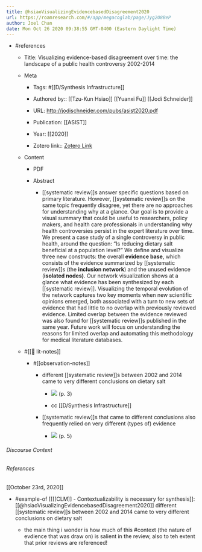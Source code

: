 ```yaml
---
title: @hsiaoVisualizingEvidencebasedDisagreement2020
url: https://roamresearch.com/#/app/megacoglab/page/Jyg2O8BeP
author: Joel Chan
date: Mon Oct 26 2020 09:38:55 GMT-0400 (Eastern Daylight Time)
---
```


- #references

    - Title: Visualizing evidence-based disagreement over time: the landscape of a public health controversy 2002-2014

    - Meta

        - Tags: #[[D/Synthesis Infrastructure]]

        - Authored by:: [[Tzu-Kun Hsiao]] [[Yuanxi Fu]] [[Jodi Schneider]]

        - URL: http://jodischneider.com/pubs/asist2020.pdf

        - Publication: [[ASIST]]

        - Year: [[2020]]

        - Zotero link:: [Zotero Link](zotero://select/items/1_YJ5ZKSIY)

    - Content

        - PDF

        - Abstract

            - [[systematic review]]s answer specific questions based on primary literature. However, [[systematic review]]s on the same topic frequently disagree, yet there are no approaches for understanding why at a glance. Our goal is to provide a visual summary that could be useful to researchers, policy makers, and health care professionals in understanding why health controversies persist in the expert literature over time. We present a case study of a single controversy in public health, around the question: “Is reducing dietary salt beneficial at a population level?” We define and visualize three new constructs: the overall __evidence base__, which consists of the evidence summarized by [[systematic review]]s (the __inclusion network__) and the unused evidence (__isolated nodes)__. Our network visualization shows at a glance what evidence has been synthesized by each [[systematic review]]. Visualizing the temporal evolution of the network captures two key moments when new scientific opinions emerged, both associated with a turn to new sets of evidence that had little to no overlap with previously reviewed evidence. Limited overlap between the evidence reviewed was also found for [[systematic review]]s published in the same year. Future work will focus on understanding the reasons for limited overlap and automating this methodology for medical literature databases.

    - #[[📝 lit-notes]]

        - #[[observation-notes]]

            - different [[systematic review]]s between 2002 and 2014 came to very different conclusions on dietary salt

                - ![](https://firebasestorage.googleapis.com/v0/b/firescript-577a2.appspot.com/o/imgs%2Fapp%2Fmegacoglab%2FfTmV3EAMG0.png?alt=media&token=cedd704d-7634-4c4b-b19a-227fc251d8dc) (p. 3)

                - cc [[D/Synthesis Infrastructure]]

            - [[systematic review]]s that came to different conclusions also frequently relied on very different (types of) evidence

                - ![](https://firebasestorage.googleapis.com/v0/b/firescript-577a2.appspot.com/o/imgs%2Fapp%2Fmegacoglab%2FvESTAk5Zyv.png?alt=media&token=59bd88ae-0246-43cf-92d8-647c1f6866c9) (p. 5)

###### Discourse Context



###### References

[[October 23rd, 2020]]

- #example-of [[[[CLM]] - Contextualizability is necessary for synthesis]]: [[@hsiaoVisualizingEvidencebasedDisagreement2020]] different [[systematic review]]s between 2002 and 2014 came to very different conclusions on dietary salt

    - the main thing i wonder is how much of this #context (the nature of evdience that was draw on) is salient in the review, also to teh extent that prior reviews are referenced!
